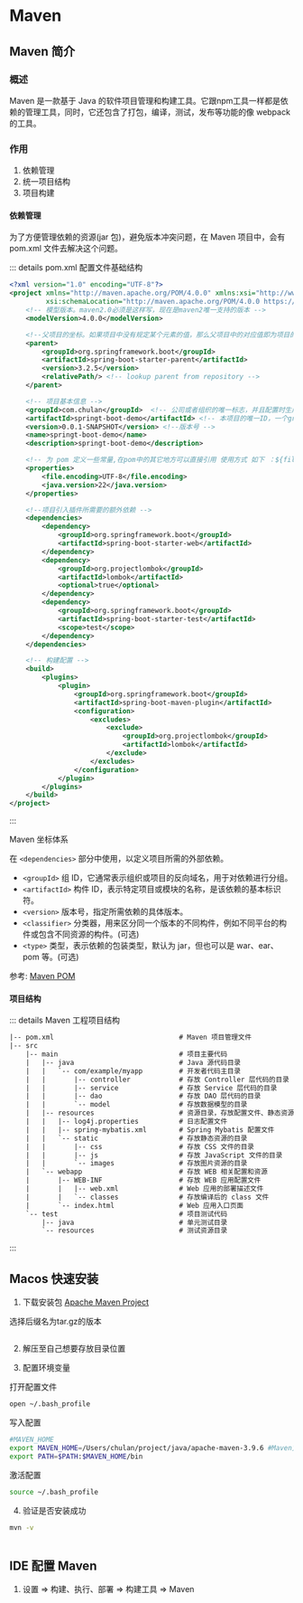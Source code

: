 <script setup>
import ImgMaven1 from './images/maven-1.png'
import ImgMaven2 from './images/maven-2.png'
import ImgMaven3 from './images/maven-3.png'
</script>

# Maven

## Maven 简介

### 概述

Maven 是一款基于 Java 的软件项目管理和构建工具。它跟npm工具一样都是依赖的管理工具，同时，它还包含了打包，编译，测试，发布等功能的像 webpack 的工具。

### 作用

1. 依赖管理
2. 统一项目结构
3. 项目构建

#### 依赖管理

为了方便管理依赖的资源(jar 包)，避免版本冲突问题，在 Maven 项目中，会有 pom.xml 文件去解决这个问题。

::: details pom.xml 配置文件基础结构
```xml
<?xml version="1.0" encoding="UTF-8"?>
<project xmlns="http://maven.apache.org/POM/4.0.0" xmlns:xsi="http://www.w3.org/2001/XMLSchema-instance"
         xsi:schemaLocation="http://maven.apache.org/POM/4.0.0 https://maven.apache.org/xsd/maven-4.0.0.xsd">
    <!-- 模型版本。maven2.0必须是这样写，现在是maven2唯一支持的版本 -->
    <modelVersion>4.0.0</modelVersion>

    <!--父项目的坐标。如果项目中没有规定某个元素的值，那么父项目中的对应值即为项目的默认值。 坐标包括group ID，artifact ID和 version。 -->
    <parent>
        <groupId>org.springframework.boot</groupId>
        <artifactId>spring-boot-starter-parent</artifactId>
        <version>3.2.5</version>
        <relativePath/> <!-- lookup parent from repository -->
    </parent>

    <!-- 项目基本信息 -->
    <groupId>com.chulan</groupId>  <!-- 公司或者组织的唯一标志，并且配置时生成的路径也是由此生成， 如com.chulan，maven会将该项目打成的jar包放本地路径：/com/chulan -->
    <artifactId>springt-boot-demo</artifactId> <!-- 本项目的唯一ID，一个groupId下面可能多个项目，就是靠artifactId来区分的 -->
    <version>0.0.1-SNAPSHOT</version> <!--版本号 -->
    <name>springt-boot-demo</name>
    <description>springt-boot-demo</description>

    <!-- 为 pom 定义一些常量,在pom中的其它地方可以直接引用 使用方式 如下 ：${file.encoding} -->
    <properties>
        <file.encoding>UTF-8</file.encoding>
        <java.version>22</java.version>
    </properties>

    <!--项目引入插件所需要的额外依赖 -->
    <dependencies>
        <dependency>
            <groupId>org.springframework.boot</groupId>
            <artifactId>spring-boot-starter-web</artifactId>
        </dependency>
        <dependency>
            <groupId>org.projectlombok</groupId>
            <artifactId>lombok</artifactId>
            <optional>true</optional>
        </dependency>
        <dependency>
            <groupId>org.springframework.boot</groupId>
            <artifactId>spring-boot-starter-test</artifactId>
            <scope>test</scope>
        </dependency>
    </dependencies>

    <!-- 构建配置 -->
    <build>
        <plugins>
            <plugin>
                <groupId>org.springframework.boot</groupId>
                <artifactId>spring-boot-maven-plugin</artifactId>
                <configuration>
                    <excludes>
                        <exclude>
                            <groupId>org.projectlombok</groupId>
                            <artifactId>lombok</artifactId>
                        </exclude>
                    </excludes>
                </configuration>
            </plugin>
        </plugins>
    </build>
</project>
```
:::

Maven 坐标体系

在 `<dependencies>` 部分中使用，以定义项目所需的外部依赖。

- `<groupId>` 组 ID，它通常表示组织或项目的反向域名，用于对依赖进行分组。
- `<artifactId>` 构件 ID，表示特定项目或模块的名称，是该依赖的基本标识符。
- `<version>` 版本号，指定所需依赖的具体版本。
- `<classifier>` 分类器，用来区分同一个版本的不同构件，例如不同平台的构件或包含不同资源的构件。(可选)
- `<type>` 类型，表示依赖的包装类型，默认为 jar，但也可以是 war、ear、pom 等。(可选)

参考: [Maven POM](https://www.runoob.com/maven/maven-pom.html)

#### 项目结构

::: details Maven 工程项目结构
```xml
|-- pom.xml                               # Maven 项目管理文件 
|-- src
    |-- main                              # 项目主要代码
    |   |-- java                          # Java 源代码目录
    |   |   `-- com/example/myapp         # 开发者代码主目录
    |   |       |-- controller            # 存放 Controller 层代码的目录
    |   |       |-- service               # 存放 Service 层代码的目录
    |   |       |-- dao                   # 存放 DAO 层代码的目录
    |   |       `-- model                 # 存放数据模型的目录
    |   |-- resources                     # 资源目录，存放配置文件、静态资源等
    |   |   |-- log4j.properties          # 日志配置文件
    |   |   |-- spring-mybatis.xml        # Spring Mybatis 配置文件
    |   |   `-- static                    # 存放静态资源的目录
    |   |       |-- css                   # 存放 CSS 文件的目录
    |   |       |-- js                    # 存放 JavaScript 文件的目录
    |   |       `-- images                # 存放图片资源的目录
    |   `-- webapp                        # 存放 WEB 相关配置和资源
    |       |-- WEB-INF                   # 存放 WEB 应用配置文件
    |       |   |-- web.xml               # Web 应用的部署描述文件
    |       |   `-- classes               # 存放编译后的 class 文件
    |       `-- index.html                # Web 应用入口页面
    `-- test                              # 项目测试代码
        |-- java                          # 单元测试目录
        `-- resources                     # 测试资源目录

```
:::

## Macos 快速安装

1. 下载安装包 [Apache Maven Project](https://maven.apache.org/download.cgi)

选择后缀名为tar.gz的版本

<Image :src="ImgMaven1" />

2. 解压至自己想要存放目录位置

3. 配置环境变量

打开配置文件
```bash
open ~/.bash_profile
```

写入配置
```bash
#MAVEN_HOME
export MAVEN_HOME=/Users/chulan/project/java/apache-maven-3.9.6 #Maven文件夹的路径
export PATH=$PATH:$MAVEN_HOME/bin
```

激活配置
```bash
source ~/.bash_profile
```

4. 验证是否安装成功

```bash
mvn -v
```
<Image :src="ImgMaven2" />

## IDE 配置 Maven

1. 设置 => 构建、执行、部署 => 构建工具 => Maven
<Image :src="ImgMaven3" />
